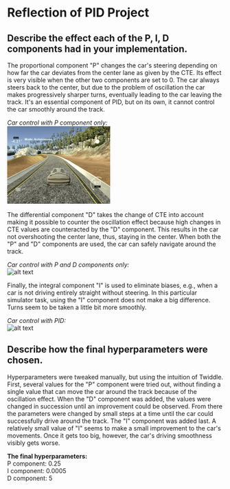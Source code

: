 # Reflection of PID Project

## Describe the effect each of the P, I, D components had in your implementation.

The proportional component "P" changes the car's steering depending on how far the car deviates from the center lane as given by the CTE. Its effect is very visible when the other two components are set to 0. The car always steers back to the center, but due to the problem of oscillation the car makes progressively sharper turns, eventually leading to the car leaving the track. It's an essential component of PID, but on its own, it cannot control the car smoothly around the track.

*Car control with P component only:*  
![alt text](./videos/P.gif)

The differential component "D" takes the change of CTE into account making it possible to counter the oscillation effect because high changes in CTE values are counteracted by the "D" component. This results in the car not overshooting the center lane, thus, staying in the center. When both the "P" and "D" components are used, the car can safely navigate around the track.

*Car control with P and D components only:*  
![alt text](./videos/PD.gif)

Finally, the integral component "I" is used to eliminate biases, e.g., when a car is not driving entirely straight without steering. In this particular simulator task, using the "I" component does not make a big difference. Turns seem to be taken a little bit more smoothly.

*Car control with PID:*  
![alt text](./videos/PID.gif)

## Describe how the final hyperparameters were chosen.

Hyperparameters were tweaked manually, but using the intuition of Twiddle. First, several values for the "P" component were tried out, without finding a single value that can move the car around the track because of the oscillation effect. When the "D" component was added, the values were changed in succession until an improvement could be observed. From there the parameters were changed by small steps at a time until the car could successfully drive around the track. The "I" component was added last. A relatively small value of "I" seems to make a small improvement to the car's movements. Once it gets too big, however, the car's driving smoothness visibly gets worse. 

**The final hyperparameters:**  
P component: 0.25   
I component: 0.0005   
D component: 5
